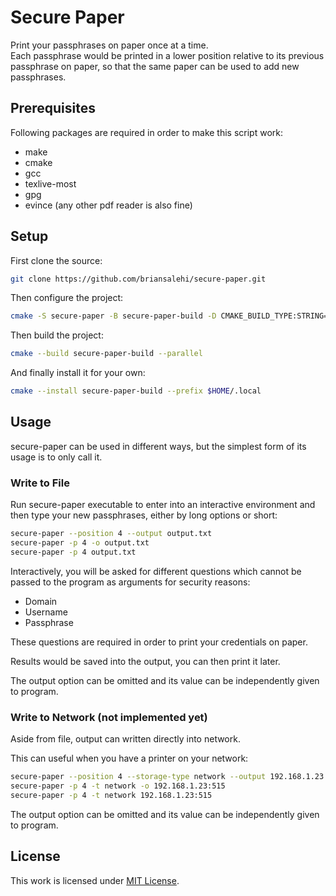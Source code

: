 # Secure Paper

Print your passphrases on paper once at a time.  
Each passphrase would be printed in a lower position relative
to its previous passphrase on paper, so that the same paper
can be used to add new passphrases.

## Prerequisites

Following packages are required in order to make this script
work:

* make
* cmake
* gcc
* texlive-most
* gpg
* evince (any other pdf reader is also fine)

## Setup

First clone the source:

```sh
git clone https://github.com/briansalehi/secure-paper.git
```

Then configure the project:

```sh
cmake -S secure-paper -B secure-paper-build -D CMAKE_BUILD_TYPE:STRING=release
```

Then build the project:

```sh
cmake --build secure-paper-build --parallel
```

And finally install it for your own:

```sh
cmake --install secure-paper-build --prefix $HOME/.local
```

## Usage

secure-paper can be used in different ways, but the simplest form of
its usage is to only call it.

### Write to File

Run secure-paper executable to enter into an interactive environment
and then type your new passphrases, either by long options or short:

```sh
secure-paper --position 4 --output output.txt
secure-paper -p 4 -o output.txt
secure-paper -p 4 output.txt
```

Interactively, you will be asked for different questions which cannot
be passed to the program as arguments for security reasons:

* Domain
* Username
* Passphrase

These questions are required in order to print your credentials on
paper.

Results would be saved into the output, you can then print it later.

The output option can be omitted and its value can be independently
given to program.

### Write to Network (not implemented yet)

Aside from file, output can written directly into network.

This can useful when you have a printer on your network:

```sh
secure-paper --position 4 --storage-type network --output 192.168.1.23:515
secure-paper -p 4 -t network -o 192.168.1.23:515
secure-paper -p 4 -t network 192.168.1.23:515
```

The output option can be omitted and its value can be independently
given to program.

## License

This work is licensed under [MIT License](LICENSE.md).
